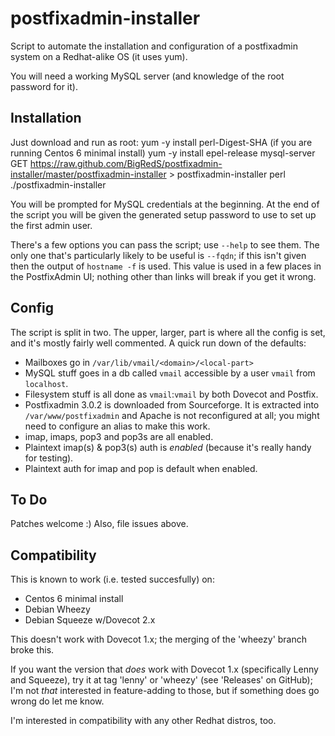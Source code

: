 postfixadmin-installer
======================

Script to automate the installation and configuration of a postfixadmin
system on a Redhat-alike OS (it uses yum).

You will need a working MySQL server (and knowledge of the root password for it).

Installation
------------

Just download and run as root:
    yum -y install perl-Digest-SHA (if you are running Centos 6 minimal install)
    yum -y install epel-release mysql-server
    GET https://raw.github.com/BigRedS/postfixadmin-installer/master/postfixadmin-installer > postfixadmin-installer
    perl ./postfixadmin-installer

You will be prompted for MySQL credentials at the beginning.
 At the end of the script you will be given the
generated setup password to use to set up the first admin user.

There's a few options you can pass the script; use `--help` to see them. The only one
that's particularly likely to be useful is `--fqdn`; if this isn't given then the
output of `hostname -f` is used. This value is used in a few places in the PostfixAdmin
UI; nothing other than links will break if you get it wrong.


Config
------

The script is split in two. The upper, larger, part is where all the config
is set, and it's mostly fairly well commented. A quick run down of the defaults:

* Mailboxes go in `/var/lib/vmail/<domain>/<local-part>`
* MySQL stuff goes in a db called `vmail` accessible by a user `vmail` from `localhost`.
* Filesystem stuff is all done as `vmail`:`vmail` by both Dovecot and Postfix.
* Postfixadmin 3.0.2 is downloaded from Sourceforge. It is extracted into
  `/var/www/postfixadmin` and Apache is not reconfigured at all; you might need to
	configure an alias to make this work.
* imap, imaps, pop3 and pop3s are all enabled.
* Plaintext imap(s) & pop3(s) auth is *enabled* (because it's really handy for testing).
* Plaintext auth for imap and pop is default when enabled.

To Do
-----

Patches welcome :) Also, file issues above.

Compatibility
-------------
This is known to work (i.e. tested succesfully) on:
* Centos 6 minimal install
* Debian Wheezy
* Debian Squeeze w/Dovecot 2.x

This doesn't work with Dovecot 1.x; the merging of the 'wheezy' branch broke this.

If you want the version that *does* work with Dovecot 1.x (specifically Lenny and
Squeeze), try it at tag 'lenny' or 'wheezy' (see 'Releases' on GitHub); I'm not
*that* interested in feature-adding to those, but if something does go wrong do
let me know.

I'm interested in compatibility with any other Redhat distros, too.
